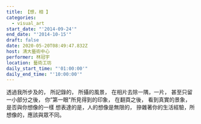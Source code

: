 ```yaml
---
title: 【想，相 】
categories:
  - visual_art
start_date: "'2014-09-24'"
end_date: "'2014-10-15'"
draft: false
date: 2020-05-20T08:49:47.832Z
host: 清大藝術中心
performer: 林冠宇
location: 藝術工坊
daily_start_time: "'01:00:00'"
daily_end_time: "'10:00:00'"
---
```


透過我所步及的， 所記錄的， 所攝的風景， 在相片去除一隅，一片， 甚至只留一小部分之後， 你”第一眼"所見得到的印象， 在翻頁之後， 看到真實的景象， 是否與你想像的一樣 想表達的是，人的想像是無限的， 摻雜著你的生活經驗，所想像的，應該與眾不同。
